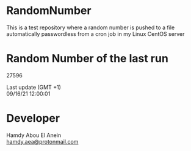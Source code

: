 # RandomNumber    
This is a test repository where a random number is pushed to a file automatically passwordless from a cron job in my Linux CentOS server    
# Random Number of the last run   
27596
      
Last update (GMT +1)    
09/16/21 12:00:01
# Developer    
Hamdy Abou El Anein   
hamdy.aea@protonmail.com
